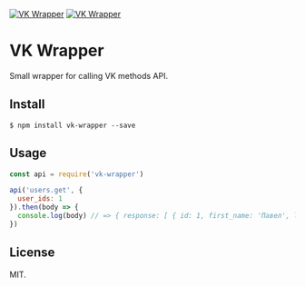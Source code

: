 [![VK Wrapper](https://img.shields.io/npm/v/vk-wrapper.svg?style=flat-square)](https://www.npmjs.com/package/vk-wrapper)
[![VK Wrapper](https://img.shields.io/badge/code%20style-standard-brightgreen.svg?style=flat-square)](http://standardjs.com/)

# VK Wrapper

Small wrapper for calling VK methods API.

## Install

```
$ npm install vk-wrapper --save
```

## Usage

```javascript
const api = require('vk-wrapper')

api('users.get', {
  user_ids: 1
}).then(body => {
  console.log(body) // => { response: [ { id: 1, first_name: 'Павел', last_name: 'Дуров' } ] }
})
```

## License

MIT.
